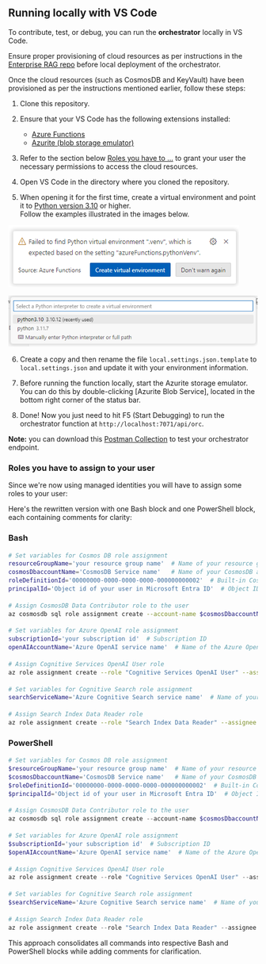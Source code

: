 ## Running locally with VS Code

To contribute, test, or debug, you can run the **orchestrator** locally in VS Code.  
   
Ensure proper provisioning of cloud resources as per instructions in the [Enterprise RAG repo](https://github.com/Azure/GPT-RAG?tab=readme-ov-file#getting-started) before local deployment of the orchestrator.

Once the cloud resources (such as CosmosDB and KeyVault) have been provisioned as per the instructions mentioned earlier, follow these steps:  
   
1. Clone this repository.  
   
2. Ensure that your VS Code has the following extensions installed:  
  
   - [Azure Functions](https://marketplace.visualstudio.com/items?itemName=ms-azuretools.vscode-azurefunctions)  
   - [Azurite (blob storage emulator)](https://marketplace.visualstudio.com/items?itemName=Azurite.azurite)  
   
3. Refer to the section below [Roles you have to ...](#roles-you-have-to-assign-to-your-user) to grant your user the necessary permissions to access the cloud resources.  
   
4. Open VS Code in the directory where you cloned the repository.  
   
5. When opening it for the first time, create a virtual environment and point it to [Python version 3.10](https://www.python.org/downloads/release/python-31011/) or higher. <BR>Follow the examples illustrated in the images below.  

![Creating Python Environment 01](../media/06.03.2024_12.15.23_REC.png)

![Creating Python Environment 02](../media/06.03.2024_12.16.15_REC.png)
   
6. Create a copy and then rename the file `local.settings.json.template` to `local.settings.json` and update it with your environment information.  
   
7. Before running the function locally, start the Azurite storage emulator. You can do this by double-clicking [Azurite Blob Service], located in the bottom right corner of the status bar.

8. Done! Now you just need to hit F5 (Start Debugging) to run the orchestrator function at  `http://localhost:7071/api/orc`.

**Note:** you can download this [Postman Collection](../tests/gpt-rag-orchestration.postman_collection.json) to test your orchestrator endpoint.

### Roles you have to assign to your user

Since we're now using managed identities you will have to assign some roles to your user:

Here's the rewritten version with one Bash block and one PowerShell block, each containing comments for clarity:

### Bash
```bash
# Set variables for Cosmos DB role assignment
resourceGroupName='your resource group name'  # Name of your resource group
cosmosDbaccountName='CosmosDB Service name'   # Name of your CosmosDB account
roleDefinitionId='00000000-0000-0000-0000-000000000002'  # Built-in CosmosDB role ID for Data Contributor
principalId='Object id of your user in Microsoft Entra ID'  # Object ID of the user in Microsoft Entra ID

# Assign CosmosDB Data Contributor role to the user
az cosmosdb sql role assignment create --account-name $cosmosDbaccountName --resource-group $resourceGroupName --scope "/" --principal-id $principalId --role-definition-id $roleDefinitionId

# Set variables for Azure OpenAI role assignment
subscriptionId='your subscription id'  # Subscription ID
openAIAccountName='Azure OpenAI service name'  # Name of the Azure OpenAI service

# Assign Cognitive Services OpenAI User role
az role assignment create --role "Cognitive Services OpenAI User" --assignee $principalId --scope /subscriptions/$subscriptionId/resourceGroups/$resourceGroupName/providers/Microsoft.CognitiveServices/accounts/$openAIAccountName

# Set variables for Cognitive Search role assignment
searchServiceName='Azure Cognitive Search service name'  # Name of your Azure Cognitive Search service

# Assign Search Index Data Reader role
az role assignment create --role "Search Index Data Reader" --assignee $principalId --scope /subscriptions/$subscriptionId/resourceGroups/$resourceGroupName/providers/Microsoft.Search/searchServices/$searchServiceName
```

### PowerShell
```powershell
# Set variables for Cosmos DB role assignment
$resourceGroupName='your resource group name'  # Name of your resource group
$cosmosDbaccountName='CosmosDB Service name'   # Name of your CosmosDB account
$roleDefinitionId='00000000-0000-0000-0000-000000000002'  # Built-in CosmosDB role ID for Data Contributor
$principalId='Object id of your user in Microsoft Entra ID'  # Object ID of the user in Microsoft Entra ID

# Assign CosmosDB Data Contributor role to the user
az cosmosdb sql role assignment create --account-name $cosmosDbaccountName --resource-group $resourceGroupName --scope "/" --principal-id $principalId --role-definition-id $roleDefinitionId

# Set variables for Azure OpenAI role assignment
$subscriptionId='your subscription id'  # Subscription ID
$openAIAccountName='Azure OpenAI service name'  # Name of the Azure OpenAI service

# Assign Cognitive Services OpenAI User role
az role assignment create --role "Cognitive Services OpenAI User" --assignee $principalId --scope /subscriptions/$subscriptionId/resourceGroups/$resourceGroupName/providers/Microsoft.CognitiveServices/accounts/$openAIAccountName

# Set variables for Cognitive Search role assignment
$searchServiceName='Azure Cognitive Search service name'  # Name of your Azure Cognitive Search service

# Assign Search Index Data Reader role
az role assignment create --role "Search Index Data Reader" --assignee $principalId --scope /subscriptions/$subscriptionId/resourceGroups/$resourceGroupName/providers/Microsoft.Search/searchServices/$searchServiceName
``` 

This approach consolidates all commands into respective Bash and PowerShell blocks while adding comments for clarification.